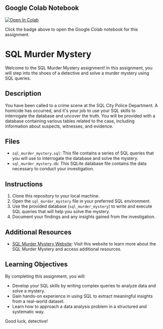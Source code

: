 ## Google Colab Notebook
[![Open In Colab](https://colab.research.google.com/assets/colab-badge.svg)](https://colab.research.google.com/drive/1EfUQe733fRzZWmYHc1N_A2cwbDUxH0xS?usp=sharing)


Click the badge above to open the Google Colab notebook for this assignment.



# SQL Murder Mystery

Welcome to the SQL Murder Mystery assignment! In this assignment, you will step into the shoes of a detective and solve a murder mystery using SQL queries.

## Description

You have been called to a crime scene at the SQL City Police Department. A homicide has occurred, and it's your job to use your SQL skills to interrogate the database and uncover the truth. You will be provided with a database containing various tables related to the case, including information about suspects, witnesses, and evidence.

## Files

- `sql_murder_mystery.sql`: This file contains a series of SQL queries that you will use to interrogate the database and solve the mystery.
- `sql_murder_mystery.db`: This SQLite database file contains the data necessary to conduct your investigation.

## Instructions

1. Clone this repository to your local machine.
2. Open the `sql_murder_mystery` file in your preferred SQL environment.
3. Use the provided database (`sql_murder_mystery`) to write and execute SQL queries that will help you solve the mystery.
4. Document your findings and any insights gained from the investigation.

## Additional Resources

- [SQL Murder Mystery Website](https://mystery.knightlab.com/): Visit this website to learn more about the SQL Murder Mystery and access additional resources.

## Learning Objectives

By completing this assignment, you will:
- Develop your SQL skills by writing complex queries to analyze data and solve a mystery.
- Gain hands-on experience in using SQL to extract meaningful insights from a real-world dataset.
- Learn how to approach a data analysis problem in a structured and systematic way.

Good luck, detective!
